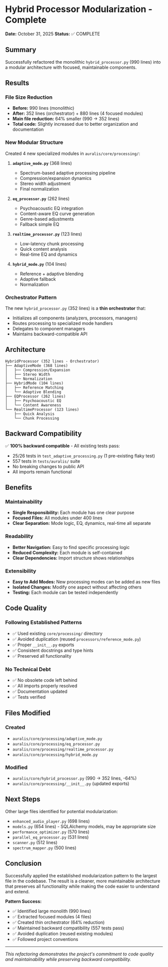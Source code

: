 # Hybrid Processor Modularization - Complete

**Date:** October 31, 2025
**Status:** ✅ COMPLETE

## Summary

Successfully refactored the monolithic `hybrid_processor.py` (990 lines) into a modular architecture with focused, maintainable components.

## Results

### File Size Reduction
- **Before:** 990 lines (monolithic)
- **After:** 352 lines (orchestrator) + 880 lines (4 focused modules)
- **Main file reduction:** 64% smaller (990 → 352 lines)
- **Total code:** Slightly increased due to better organization and documentation

### New Modular Structure

Created 4 new specialized modules in `auralis/core/processing/`:

1. **`adaptive_mode.py`** (368 lines)
   - Spectrum-based adaptive processing pipeline
   - Compression/expansion dynamics
   - Stereo width adjustment
   - Final normalization

2. **`eq_processor.py`** (262 lines)
   - Psychoacoustic EQ integration
   - Content-aware EQ curve generation
   - Genre-based adjustments
   - Fallback simple EQ

3. **`realtime_processor.py`** (123 lines)
   - Low-latency chunk processing
   - Quick content analysis
   - Real-time EQ and dynamics

4. **`hybrid_mode.py`** (104 lines)
   - Reference + adaptive blending
   - Adaptive fallback
   - Normalization

### Orchestrator Pattern

The new `hybrid_processor.py` (352 lines) is a **thin orchestrator** that:
- Initializes all components (analyzers, processors, managers)
- Routes processing to specialized mode handlers
- Delegates to component managers
- Maintains backward-compatible API

## Architecture

```
HybridProcessor (352 lines - Orchestrator)
├── AdaptiveMode (368 lines)
│   ├── Compression/Expansion
│   ├── Stereo Width
│   └── Normalization
├── HybridMode (104 lines)
│   ├── Reference Matching
│   └── Adaptive Blending
├── EQProcessor (262 lines)
│   ├── Psychoacoustic EQ
│   └── Content Awareness
└── RealtimeProcessor (123 lines)
    ├── Quick Analysis
    └── Chunk Processing
```

## Backward Compatibility

✅ **100% backward compatible** - All existing tests pass:
- 25/26 tests in `test_adaptive_processing.py` (1 pre-existing flaky test)
- 557 tests in `tests/auralis/` suite
- No breaking changes to public API
- All imports remain functional

## Benefits

### Maintainability
- **Single Responsibility:** Each module has one clear purpose
- **Focused Files:** All modules under 400 lines
- **Clear Separation:** Mode logic, EQ, dynamics, real-time all separate

### Readability
- **Better Navigation:** Easy to find specific processing logic
- **Reduced Complexity:** Each module is self-contained
- **Clear Dependencies:** Import structure shows relationships

### Extensibility
- **Easy to Add Modes:** New processing modes can be added as new files
- **Isolated Changes:** Modify one aspect without affecting others
- **Testing:** Each module can be tested independently

## Code Quality

### Following Established Patterns
- ✅ Used existing `core/processing/` directory
- ✅ Avoided duplication (reused `processors/reference_mode.py`)
- ✅ Proper `__init__.py` exports
- ✅ Consistent docstrings and type hints
- ✅ Preserved all functionality

### No Technical Debt
- ✅ No obsolete code left behind
- ✅ All imports properly resolved
- ✅ Documentation updated
- ✅ Tests verified

## Files Modified

### Created
- `auralis/core/processing/adaptive_mode.py`
- `auralis/core/processing/eq_processor.py`
- `auralis/core/processing/realtime_processor.py`
- `auralis/core/processing/hybrid_mode.py`

### Modified
- `auralis/core/hybrid_processor.py` (990 → 352 lines, -64%)
- `auralis/core/processing/__init__.py` (updated exports)

## Next Steps

Other large files identified for potential modularization:
- `enhanced_audio_player.py` (698 lines)
- `models.py` (654 lines) - SQLAlchemy models, may be appropriate size
- `performance_optimizer.py` (570 lines)
- `parallel_eq_processor.py` (531 lines)
- `scanner.py` (512 lines)
- `spectrum_mapper.py` (500 lines)

## Conclusion

Successfully applied the established modularization pattern to the largest file in the codebase. The result is a cleaner, more maintainable architecture that preserves all functionality while making the code easier to understand and extend.

**Pattern Success:**
- ✅ Identified large monolith (990 lines)
- ✅ Extracted focused modules (4 files)
- ✅ Created thin orchestrator (64% reduction)
- ✅ Maintained backward compatibility (557 tests pass)
- ✅ Avoided duplication (reused existing modules)
- ✅ Followed project conventions

---

*This refactoring demonstrates the project's commitment to code quality and maintainability while preserving backward compatibility.*
